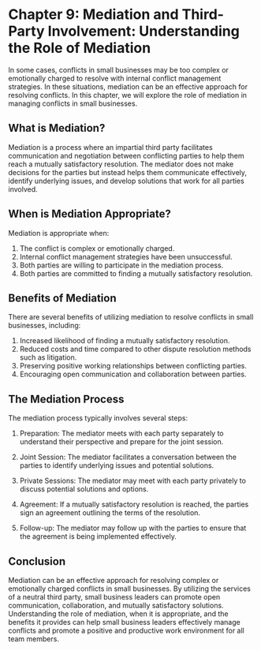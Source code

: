 Chapter 9: Mediation and Third-Party Involvement: Understanding the Role of Mediation
=====================================================================================

In some cases, conflicts in small businesses may be too complex or emotionally charged to resolve with internal conflict management strategies. In these situations, mediation can be an effective approach for resolving conflicts. In this chapter, we will explore the role of mediation in managing conflicts in small businesses.

What is Mediation?
------------------

Mediation is a process where an impartial third party facilitates communication and negotiation between conflicting parties to help them reach a mutually satisfactory resolution. The mediator does not make decisions for the parties but instead helps them communicate effectively, identify underlying issues, and develop solutions that work for all parties involved.

When is Mediation Appropriate?
------------------------------

Mediation is appropriate when:

1. The conflict is complex or emotionally charged.
2. Internal conflict management strategies have been unsuccessful.
3. Both parties are willing to participate in the mediation process.
4. Both parties are committed to finding a mutually satisfactory resolution.

Benefits of Mediation
---------------------

There are several benefits of utilizing mediation to resolve conflicts in small businesses, including:

1. Increased likelihood of finding a mutually satisfactory resolution.
2. Reduced costs and time compared to other dispute resolution methods such as litigation.
3. Preserving positive working relationships between conflicting parties.
4. Encouraging open communication and collaboration between parties.

The Mediation Process
---------------------

The mediation process typically involves several steps:

1. Preparation: The mediator meets with each party separately to understand their perspective and prepare for the joint session.

2. Joint Session: The mediator facilitates a conversation between the parties to identify underlying issues and potential solutions.

3. Private Sessions: The mediator may meet with each party privately to discuss potential solutions and options.

4. Agreement: If a mutually satisfactory resolution is reached, the parties sign an agreement outlining the terms of the resolution.

5. Follow-up: The mediator may follow up with the parties to ensure that the agreement is being implemented effectively.

Conclusion
----------

Mediation can be an effective approach for resolving complex or emotionally charged conflicts in small businesses. By utilizing the services of a neutral third party, small business leaders can promote open communication, collaboration, and mutually satisfactory solutions. Understanding the role of mediation, when it is appropriate, and the benefits it provides can help small business leaders effectively manage conflicts and promote a positive and productive work environment for all team members.

